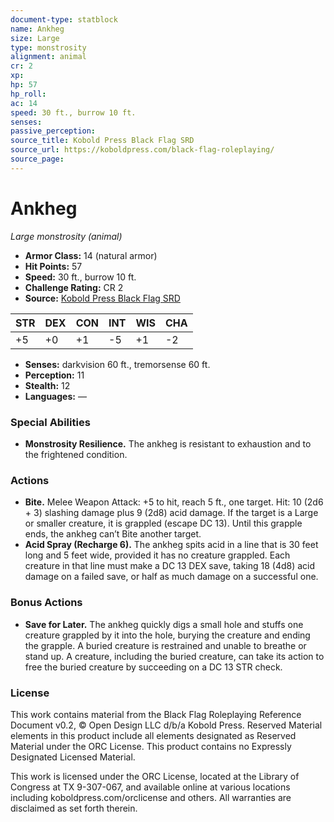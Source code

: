 ```yaml
---
document-type: statblock
name: Ankheg
size: Large
type: monstrosity
alignment: animal
cr: 2
xp: 
hp: 57
hp_roll: 
ac: 14
speed: 30 ft., burrow 10 ft.
senses: 
passive_perception: 
source_title: Kobold Press Black Flag SRD
source_url: https://koboldpress.com/black-flag-roleplaying/
source_page: 
---
```


# Ankheg

*Large monstrosity (animal)*

- **Armor Class:** 14 (natural armor)
- **Hit Points:** 57
- **Speed:** 30 ft., burrow 10 ft.
- **Challenge Rating:** CR 2
- **Source:** [Kobold Press Black Flag SRD](https://koboldpress.com/black-flag-roleplaying/)

| STR | DEX | CON | INT | WIS | CHA |
| --- | --- | --- | --- | --- | --- |
| +5 | +0 | +1 | -5 | +1 | -2 |

- **Senses:** darkvision 60 ft., tremorsense 60 ft.
- **Perception:** 11
- **Stealth:** 12
- **Languages:** —

### Special Abilities

- **Monstrosity Resilience.** The ankheg is resistant to exhaustion and to the frightened condition.

### Actions

- **Bite.** Melee Weapon Attack: +5 to hit, reach 5 ft., one target. Hit: 10 (2d6 + 3) slashing damage plus 9 (2d8) acid damage. If the target is a Large or smaller creature, it is grappled (escape DC 13). Until this grapple ends, the ankheg can’t Bite another target.
- **Acid Spray (Recharge 6).** The ankheg spits acid in a line that is 30 feet long and 5 feet wide, provided it has no creature grappled. Each creature in that line must make a DC 13 DEX save, taking 18 (4d8) acid damage on a failed save, or half as much damage on a successful one.

### Bonus Actions

- **Save for Later.** The ankheg quickly digs a small hole and stuffs one creature grappled by it into the hole, burying the creature and ending the grapple. A buried creature is restrained and unable to breathe or stand up. A creature, including the buried creature, can take its action to free the buried creature by succeeding on a DC 13 STR check.

### License

This work contains material from the Black Flag Roleplaying Reference Document v0.2, © Open Design LLC d/b/a Kobold Press. Reserved Material elements in this product include all elements designated as Reserved Material under the ORC License. This product contains no Expressly Designated Licensed Material.

This work is licensed under the ORC License, located at the Library of Congress at TX 9-307-067, and available online at various locations including koboldpress.com/orclicense and others. All warranties are disclaimed as set forth therein.
